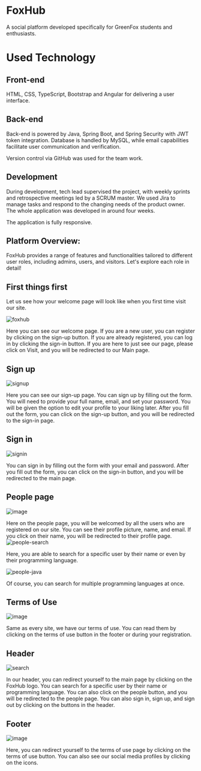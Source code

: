 # FoxHub
A social platform developed specifically for GreenFox students and enthusiasts.

# Used Technology
## Front-end

HTML, CSS, TypeScript, Bootstrap and Angular for delivering a user interface. 

## Back-end

Back-end is powered by Java, Spring Boot, and Spring Security with JWT token integration. Database is handled by MySQL, while email capabilities facilitate user communication and verification.

Version control via GitHub was used for the team work.

## Development

During development, tech lead supervised the project, with weekly sprints and retrospective meetings led by a SCRUM master. We used Jira to manage tasks and respond to the changing needs of the product owner. The whole application was developed in around four weeks.

The application is fully responsive.

## Platform Overview:
FoxHub provides a range of features and functionalities tailored to different user roles, including admins, users, and visitors. Let's explore each role in detail!

## First things first
Let us see how your welcome page will look like when you first time visit our site.

![foxhub](https://github.com/michalcapoun/foxhub/assets/129251684/f6b70911-1e7f-48a0-a932-436d89783b20)


Here you can see our welcome page. If you are a new user, you can register by clicking on the sign-up button. If you are already registered, you can log in by clicking the sign-in button. If you are here to just see our page, please click on Visit, and you will be redirected to our Main page.

## Sign up
![signup](https://github.com/green-fox-academy/Foxbook/assets/108043386/bbf8200a-cddb-4f20-b02c-e438d9dbd9dd)


Here you can see our sign-up page. You can sign up by filling out the form. You will need to provide your full name, email, and set your password. You will be given the option to edit your profile to your liking later. After you fill out the form, you can click on the sign-up button, and you will be redirected to the sign-in page.

## Sign in
![signin](https://github.com/green-fox-academy/Foxbook/assets/108043386/447c242c-b65a-43f0-a367-43ce3d2aaa1b)


You can sign in by filling out the form with your email and password. After you fill out the form, you can click on the sign-in button, and you will be redirected to the main page.

## People page
![image](https://github.com/michalcapoun/foxhub/assets/129251684/0b1475c3-418a-4c4d-ba65-c6f7030ae484)


Here on the people page, you will be welcomed by all the users who are registered on our site. You can see their profile picture, name, and email. If you click on their name, you will be redirected to their profile page.
![people-search](https://github.com/green-fox-academy/Foxbook/assets/108043386/079e57d3-4b7f-4660-945b-01c57585a2fe)


Here, you are able to search for a specific user by their name or even by their programming language.

![people-java](https://github.com/green-fox-academy/Foxbook/assets/108043386/38a77374-4d2c-48b9-9253-e1e5ade02dd2)


Of course, you can search for multiple programming languages at once.

## Terms of Use
![image](https://github.com/michalcapoun/foxhub/assets/129251684/9af5e1fd-323e-4809-9980-6b90a9d1dc90)


Same as every site, we have our terms of use. You can read them by clicking on the terms of use button in the footer or during your registration.

## Header
![search](https://github.com/green-fox-academy/Foxbook/assets/108043386/47c5bbe1-833f-430e-bac2-e901002f11bd)


In our header, you can redirect yourself to the main page by clicking on the FoxHub logo. You can search for a specific user by their name or programming language. You can also click on the people button, and you will be redirected to the people page.
You can also sign in, sign up, and sign out by clicking on the buttons in the header.

## Footer
![image](https://github.com/michalcapoun/foxhub/assets/129251684/dbb3874d-bf83-4921-b150-e75718561419)



Here, you can redirect yourself to the terms of use page by clicking on the terms of use button. You can also see our social media profiles by clicking on the icons.
